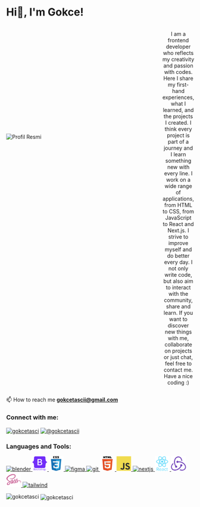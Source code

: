 
# Hi👋, I'm Gokce!

<div style="display: flex; align-items: center; flex-direction: row;">
 <img src="https://github.com/gokcetasci/gokcetasci/assets/144367699/e952216d-b1e3-4743-9114-ca1d186df927" align="left" alt="Profil Resmi" width="400" height="400" style="margin-right: 20px;">
 <p align="center">I am a frontend developer who reflects my creativity and passion with codes. Here I share my first-hand experiences, what I learned, and the projects I created. I think every project is part of a journey and I learn something new with every line. I work on a wide range of applications, from HTML to CSS, from JavaScript to React and Next.js. I strive to improve myself and do better every day. I not only write code, but also aim to interact with the community, share and learn. If you want to discover new things with me, collaborate on projects or just chat, feel free to contact me. Have a nice coding :)</p>
</div>

📫 How to reach me **gokcetascii@gmail.com**

<h3 align="left">Connect with me:</h3>
<p align="left">
<a href="https://linkedin.com/in/gokcetasci" target="blank"><img align="center" src="https://raw.githubusercontent.com/rahuldkjain/github-profile-readme-generator/master/src/images/icons/Social/linked-in-alt.svg" alt="gokcetasci" height="30" width="40" /></a>
<a href="https://medium.com/@gokcetascii" target="blank"><img align="center" src="https://raw.githubusercontent.com/rahuldkjain/github-profile-readme-generator/master/src/images/icons/Social/medium.svg" alt="@gokcetascii" height="30" width="40" /></a>
</p>

<h3 align="left">Languages and Tools:</h3>

<p align="left"> <a href="https://www.blender.org/" target="_blank" rel="noreferrer"> <img src="https://download.blender.org/branding/community/blender_community_badge_white.svg" alt="blender" width="40" height="40"/> </a> <a href="https://getbootstrap.com" target="_blank" rel="noreferrer"> <img src="https://raw.githubusercontent.com/devicons/devicon/master/icons/bootstrap/bootstrap-plain-wordmark.svg" alt="bootstrap" width="40" height="40"/> </a> <a href="https://www.w3schools.com/css/" target="_blank" rel="noreferrer"> <img src="https://raw.githubusercontent.com/devicons/devicon/master/icons/css3/css3-original-wordmark.svg" alt="css3" width="40" height="40"/> </a> <a href="https://www.figma.com/" target="_blank" rel="noreferrer"> <img src="https://www.vectorlogo.zone/logos/figma/figma-icon.svg" alt="figma" width="40" height="40"/> </a> <a href="https://git-scm.com/" target="_blank" rel="noreferrer"> <img src="https://www.vectorlogo.zone/logos/git-scm/git-scm-icon.svg" alt="git" width="40" height="40"/> </a> <a href="https://www.w3.org/html/" target="_blank" rel="noreferrer"> <img src="https://raw.githubusercontent.com/devicons/devicon/master/icons/html5/html5-original-wordmark.svg" alt="html5" width="40" height="40"/> </a> <a href="https://developer.mozilla.org/en-US/docs/Web/JavaScript" target="_blank" rel="noreferrer"> <img src="https://raw.githubusercontent.com/devicons/devicon/master/icons/javascript/javascript-original.svg" alt="javascript" width="40" height="40"/> </a> <a href="https://nextjs.org/" target="_blank" rel="noreferrer"> <img src="https://cdn.worldvectorlogo.com/logos/nextjs-2.svg" alt="nextjs" width="40" height="40"/> </a> <a href="https://reactjs.org/" target="_blank" rel="noreferrer"> <img src="https://raw.githubusercontent.com/devicons/devicon/master/icons/react/react-original-wordmark.svg" alt="react" width="40" height="40"/> </a> <a href="https://redux.js.org" target="_blank" rel="noreferrer"> <img src="https://raw.githubusercontent.com/devicons/devicon/master/icons/redux/redux-original.svg" alt="redux" width="40" height="40"/> </a> <a href="https://sass-lang.com" target="_blank" rel="noreferrer"> <img src="https://raw.githubusercontent.com/devicons/devicon/master/icons/sass/sass-original.svg" alt="sass" width="40" height="40"/> </a> <a href="https://tailwindcss.com/" target="_blank" rel="noreferrer"> <img src="https://www.vectorlogo.zone/logos/tailwindcss/tailwindcss-icon.svg" alt="tailwind" width="40" height="40"/> </a> </p>

 <p><img align="left" src="https://github-readme-stats.vercel.app/api/top-langs?username=gokcetasci&show_icons=true&locale=en&layout=compact" alt="gokcetasci" /></p>
<p>&nbsp;<img align="center" src="https://github-readme-stats.vercel.app/api?username=gokcetasci&show_icons=true&locale=en" alt="gokcetasci" /></p>



